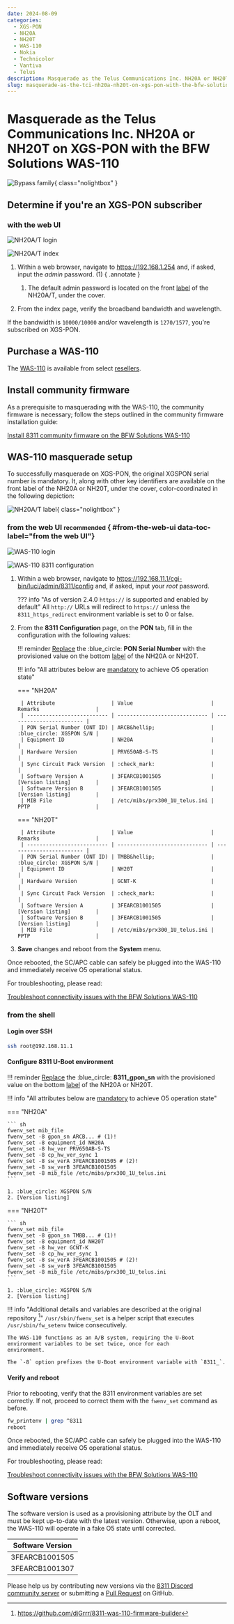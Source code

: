 ```yaml
---
date: 2024-08-09
categories:
  - XGS-PON
  - NH20A
  - NH20T
  - WAS-110
  - Nokia
  - Technicolor
  - Vantiva
  - Telus
description: Masquerade as the Telus Communications Inc. NH20A or NH20T on XGS-PON with the BFW Solutions WAS-110
slug: masquerade-as-the-tci-nh20a-nh20t-on-xgs-pon-with-the-bfw-solutions-was-110
---
```


# Masquerade as the Telus Communications Inc. NH20A or NH20T on XGS-PON with the BFW Solutions WAS-110

![Bypass family](masquerade-as-the-tci-nh20a-nh20t-on-xgs-pon-with-the-bfw-solutions-was-110/bypass_nh20a_nh20t.webp){ class="nolightbox" }

<!-- more -->
<!-- nocont -->

## Determine if you're an XGS-PON subscriber

### with the web UI

<div class="swiper" markdown>

<div class="swiper-slide" markdown>

![NH20A/T login](masquerade-as-the-tci-nh20a-nh20t-on-xgs-pon-with-the-bfw-solutions-was-110/nh20a_nh20t_login.webp)

</div>

<div class="swiper-slide" markdown>

![NH20A/T index](masquerade-as-the-tci-nh20a-nh20t-on-xgs-pon-with-the-bfw-solutions-was-110/nh20a_nh20t_index.webp)

</div>

</div>

1. Within a web browser, navigate to <https://192.168.1.254> and, if asked, input the *admin* password. (1)
   { .annotate }

    1. The default admin password is located on the front [label] of the NH20A/T, under the cover.

2. From the index page, verify the broadband bandwidth and wavelength.

If the bandwidth is `10000/10000` and/or wavelength is `1270/1577`, you're subscribed on XGS-PON.

## Purchase a WAS-110

The [WAS-110] is available from select [resellers].

 [resellers]: https://pon.wiki/xgs-pon/ont/bfw-solutions/was-110/#value-added-resellers

## Install community firmware

As a prerequisite to masquerading with the WAS-110, the community firmware is necessary; follow the steps
outlined in the community firmware installation guide:

[Install 8311 community firmware on the BFW Solutions WAS-110](install-8311-community-firmware-on-the-bfw-solutions-was-110.md)

## WAS-110 masquerade setup

To successfully masquerade on XGS-PON, the original XGSPON serial number is mandatory. It, along with other key
identifiers are available on the front label of the NH20A or NH20T, under the cover, color-coordinated in the following
depiction:

<div id="nh20a-nh20t-label"></div>

![NH20A/T label](masquerade-as-the-tci-nh20a-nh20t-on-xgs-pon-with-the-bfw-solutions-was-110/nh20a_nh20t_label.webp){ class="nolightbox" }

### from the web UI <small>recommended</small> { #from-the-web-ui data-toc-label="from the web UI"}

<div class="swiper" markdown>

<div class="swiper-slide" markdown>

![WAS-110 login](shared-assets/was_110_luci_login.webp)

</div>

<div class="swiper-slide" markdown>

![WAS-110 8311 configuration](shared-assets/was_110_luci_config.webp)

</div>

</div>

1. Within a web browser, navigate to
   <https://192.168.11.1/cgi-bin/luci/admin/8311/config>
   and, if asked, input your <em>root</em> password.

    ??? info "As of version 2.4.0 `https://` is supported and enabled by default"
        All `http://` URLs will redirect to `https://` unless the `8311_https_redirect` environment variable is set to
        0 or false.

2. From the __8311 Configuration__ page, on the __PON__ tab, fill in the configuration with the following values:

    !!! reminder
        <ins>Replace</ins> the :blue_circle: __PON Serial Number__ with the provisioned value on the bottom [label] of
        the NH20A or NH20T.

    !!! info "All attributes below are <ins>mandatory</ins> to achieve O5 operation state"

    === "NH20A"

        | Attribute                  | Value                         | Remarks                  |
        | -------------------------- | ----------------------------- | ------------------------ |
        | PON Serial Number (ONT ID) | ARCB&hellip;                  | :blue_circle: XGSPON S/N |
        | Equipment ID               | NH20A                         |                          |
        | Hardware Version           | PRV650AB-S-TS                 |                          |
        | Sync Circuit Pack Version  | :check_mark:                  |                          |
        | Software Version A         | 3FEARCB1001505                | [Version listing]        |
        | Software Version B         | 3FEARCB1001505                | [Version listing]        |
        | MIB File                   | /etc/mibs/prx300_1U_telus.ini | PPTP                     |

    === "NH20T"

        | Attribute                  | Value                         | Remarks                  |
        | -------------------------- | ----------------------------- | ------------------------ |
        | PON Serial Number (ONT ID) | TMBB&hellip;                  | :blue_circle: XGSPON S/N |
        | Equipment ID               | NH20T                         |                          |
        | Hardware Version           | GCNT-K                        |                          |
        | Sync Circuit Pack Version  | :check_mark:                  |                          |
        | Software Version A         | 3FEARCB1001505                | [Version listing]        |
        | Software Version B         | 3FEARCB1001505                | [Version listing]        |
        | MIB File                   | /etc/mibs/prx300_1U_telus.ini | PPTP                     |

3. __Save__ changes and reboot from the __System__ menu.

Once rebooted, the SC/APC cable can safely be plugged into the WAS-110 and immediately receive O5 operational status.

For troubleshooting, please read:

[Troubleshoot connectivity issues with the BFW Solutions WAS-110]

### from the shell

<h4>Login over SSH</h4>

```sh
ssh root@192.168.11.1
```

<h4>Configure 8311 U-Boot environment</h4>

!!! reminder
    <ins>Replace</ins> the :blue_circle: __8311_gpon_sn__ with the provisioned value on the bottom [label] of the
    NH20A or NH20T.

!!! info "All attributes below are <ins>mandatory</ins> to achieve O5 operation state"

=== "NH20A"

    ``` sh
    fwenv_set mib_file
    fwenv_set -8 gpon_sn ARCB... # (1)!
    fwenv_set -8 equipment_id NH20A
    fwenv_set -8 hw_ver PRV650AB-S-TS
    fwenv_set -8 cp_hw_ver_sync 1
    fwenv_set -8 sw_verA 3FEARCB1001505 # (2)!
    fwenv_set -8 sw_verB 3FEARCB1001505
    fwenv_set -8 mib_file /etc/mibs/prx300_1U_telus.ini
    ```

    1. :blue_circle: XGSPON S/N
    2. [Version listing]

=== "NH20T"

    ``` sh
    fwenv_set mib_file
    fwenv_set -8 gpon_sn TMBB... # (1)!
    fwenv_set -8 equipment_id NH20T
    fwenv_set -8 hw_ver GCNT-K
    fwenv_set -8 cp_hw_ver_sync 1
    fwenv_set -8 sw_verA 3FEARCB1001505 # (2)!
    fwenv_set -8 sw_verB 3FEARCB1001505
    fwenv_set -8 mib_file /etc/mibs/prx300_1U_telus.ini
    ```

    1. :blue_circle: XGSPON S/N
    2. [Version listing]

!!! info "Additional details and variables are described at the original repository [^1]"
    `/usr/sbin/fwenv_set` is a helper script that executes `/usr/sbin/fw_setenv` twice consecutively.

    The WAS-110 functions as an A/B system, requiring the U-Boot environment variables to be set twice, once for each
    environment.

    The `-8` option prefixes the U-Boot environment variable with `8311_`.

<h4>Verify and reboot</h4>

Prior to rebooting, verify that the 8311 environment variables are set correctly. If not, proceed to correct them with
the `fwenv_set` command as before.

```sh
fw_printenv | grep ^8311
reboot
```

Once rebooted, the SC/APC cable can safely be plugged into the WAS-110 and immediately receive O5 operational status.

For troubleshooting, please read:

[Troubleshoot connectivity issues with the BFW Solutions WAS-110]

## Software versions

The software version is used as a provisioning attribute by the OLT and must be kept up-to-date with the latest
version. Otherwise, upon a reboot, the WAS-110 will operate in a fake O5 state until corrected.

| Software Version |
| ---------------- |
| 3FEARCB1001505   |
| 3FEARCB1001307   |

Please help us by contributing new versions via the
[8311 Discord community server](https://discord.com/servers/8311-886329492438671420)
or submitting a
[Pull Request](https://github.com/up-n-atom/8311/pulls) on GitHub.

  [WAS-110]: ../xgs-pon/ont/bfw-solutions/was-110.md#value-added-resellers
  [label]: #nh20a-nh20t-label
  [Version listing]: #software-versions
  [Troubleshoot connectivity issues with the BFW Solutions WAS-110]: troubleshoot-connectivity-issues-with-the-bfw-solutions-was-110.md

[^1]: <https://github.com/djGrrr/8311-was-110-firmware-builder>
